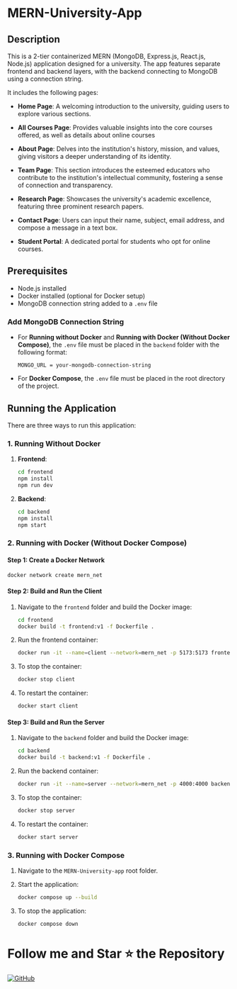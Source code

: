 # MERN-University-App

## Description

This is a 2-tier containerized MERN (MongoDB, Express.js, React.js, Node.js) application designed for a university. The app features separate frontend and backend layers, with the backend connecting to MongoDB using a connection string. 

It includes the following pages:

- **Home Page**: A welcoming introduction to the university, guiding users to explore various sections.

- **All Courses Page**: Provides valuable insights into the core courses offered, as well as details about online courses

- **About Page**: Delves into the institution's history, mission, and values, giving visitors a deeper understanding of its identity.

- **Team Page**: This section introduces the esteemed educators who contribute to the institution's intellectual community, fostering a sense of connection and transparency.

- **Research Page**: Showcases the university's academic excellence, featuring three prominent research papers.

- **Contact Page**: Users can input their name, subject, email address, and compose a message in a text box.

- **Student Portal**: A dedicated portal for students who opt for online courses.

## Prerequisites

- Node.js installed
- Docker installed (optional for Docker setup)
- MongoDB connection string added to a `.env` file

### Add MongoDB Connection String

- For **Running without Docker** and **Running with Docker (Without Docker Compose)**, the `.env` file must be placed in the `backend` folder with the following format:

  ```
  MONGO_URL = your-mongodb-connection-string
  ```

- For **Docker Compose**, the `.env` file must be placed in the root directory of the project.

## Running the Application

There are three ways to run this application:

### 1. Running Without Docker

1. **Frontend**:
   ```bash
   cd frontend
   npm install
   npm run dev
   ```

2. **Backend**:
   ```bash
   cd backend
   npm install
   npm start
   ```

### 2. Running with Docker (Without Docker Compose)

#### Step 1: Create a Docker Network
```bash
docker network create mern_net
```

#### Step 2: Build and Run the Client

1. Navigate to the `frontend` folder and build the Docker image:
   ```bash
   cd frontend
   docker build -t frontend:v1 -f Dockerfile .
   ```

2. Run the frontend container:
   ```bash
   docker run -it --name=client --network=mern_net -p 5173:5173 frontend:v1
   ```

3. To stop the container:
   ```bash
   docker stop client
   ```

4. To restart the container:
   ```bash
   docker start client
   ```

#### Step 3: Build and Run the Server

1. Navigate to the `backend` folder and build the Docker image:
   ```bash
   cd backend
   docker build -t backend:v1 -f Dockerfile .
   ```

2. Run the backend container:
   ```bash
   docker run -it --name=server --network=mern_net -p 4000:4000 backend:v1
   ```

3. To stop the container:
   ```bash
   docker stop server
   ```

4. To restart the container:
   ```bash
   docker start server
   ```

### 3. Running with Docker Compose

1. Navigate to the `MERN-University-app` root folder.

2. Start the application:
   ```bash
   docker compose up --build
   ```

3. To stop the application:
   ```bash
   docker compose down
   ```

# Follow me and Star ⭐ the Repository
[![GitHub](https://img.shields.io/badge/GitHub-mfurqaan31-black?&logo=github)](https://github.com/mfurqaan31)